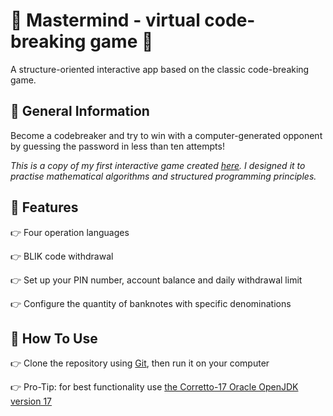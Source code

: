 # :pushpin: Mastermind - virtual code-breaking game :pushpin:  

A structure-oriented interactive app based on the classic code-breaking game.


## :pushpin: General Information
 
Become a codebreaker and try to win with a computer-generated opponent by guessing the password in less than ten attempts!  

*This is a copy of my first interactive game created [here](https://github.com/AgnieszkaAureliaMarczak/Podstawy/blob/master/src/metody/Mastermind.java). I designed it to practise mathematical algorithms and structured programming principles.*  


## :pushpin: Features
:point_right: Four operation languages

:point_right: BLIK code withdrawal 

:point_right: Set up your PIN number, account balance and daily withdrawal limit

:point_right: Configure the quantity of banknotes with specific denominations


## :pushpin: How To Use
:point_right: Clone the repository using [Git](https://git-scm.com/), then run it on your computer  

:point_right: Pro-Tip: for best functionality use [the Corretto-17 Oracle OpenJDK version 17](https://www.oracle.com/pl/java/technologies/downloads/#java17)  

